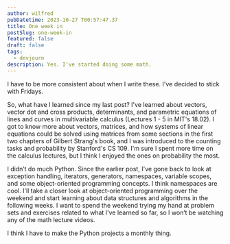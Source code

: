 ```yaml
---
author: wilfred
pubDatetime: 2023-10-27 T00:57:47.37
title: One week in
postSlug: one-week-in
featured: false
draft: false
tags:
  - devjourn
description: Yes. I've started doing some math.
---
```


I have to be more consistent about when I write these. I've decided to stick with Fridays.

So, what have I learned since my last post? I've learned about vectors, vector dot and cross products, determinants, and parametric equations of lines and curves in multivariable calculus (Lectures 1 - 5 in MIT's 18.02). I got to know more about vectors, matrices, and how systems of linear equations could be solved using matrices from some sections in the first two chapters of Gilbert Strang's book, and I was introduced to the counting tasks and probability by Stanford's CS 109. I'm sure I spent more time on the calculus lectures, but I think I enjoyed the ones on probability the most.

I didn’t do much Python. Since the earlier post, I've gone back to look at exception handling, iterators, generators, namespaces, variable scopes, and some object-oriented programming concepts. I think namespaces are cool. I'll take a closer look at object-oriented programming over the weekend and start learning about data structures and algorithms in the following weeks. I want to spend the weekend trying my hand at problem sets and exercises related to what I've learned so far, so I won’t be watching any of the math lecture videos.

I think I have to make the Python projects a monthly thing.
